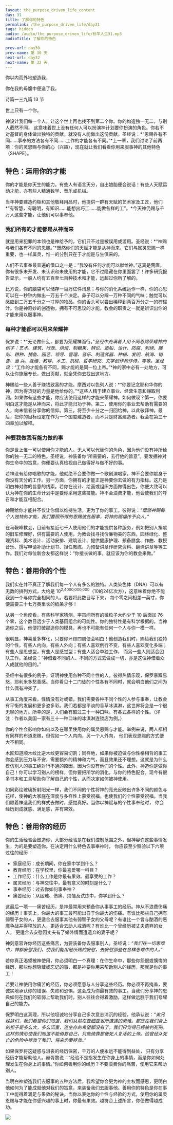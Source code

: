 ```yaml
---
layout: the_purpose_driven_life_content
day: 31
title: 了解你的特色
permalink: /the_purpose_driven_life/day31
tags: hidden
audio: /audio/the_purpose_driven_life/标竿人生31.mp3
audioTitle: 了解你的特色

prev-url: day30
prev-name: 第 30 天
next-url: day32
next-name: 第 32 天
---
```


<div class="center script poem">
<p>你以内而外地塑造我，</p>
<p>你在我的母腹中便造了我。</p>
<p class="sp-verse">诗篇一三九篇 13 节</p>
</div>
<p class="first">世上只有一个你。</p>

神设计我们每一个人，让这个世上再也找不到第二个你。你的构造独一无二，与别人截然不同， 这意味着世上没有任何人可以扮演神计划要你扮演的角色。你若不对基督的身体做出独特的贡献，就没有人能做出这份贡献。圣经说：*“恩赐各有不同……事奉的方法各有不同……工作的才能各有不同。”*上一章，我们讨论了前两项：你的灵恩赐与你的心（兴趣），现在就让我们看看你用来服事神的其他特色（SHAPE）。

## 特色：运用你的才能

你的才能是你天生的能力。有些人有语言天分，自出娘胎便会说话！有些人天赋运动才能，亦有些人精通数学、音乐或机械。

当年神要建造约柜和其他敬拜用品时，他提供一群有天赋的艺术家及工匠，他们*“有智慧，有聪明，有知识……能想出巧工……能做各样的工”。*今天神仍赐与千万人这些才能，让他们可以事奉他。

### 我们所有的才能都是从神而来

就是用来犯罪的本领也是神给予的，它们只不过是被误用或滥用。圣经说：*“神赐与我们各有不同的恩赐。”*既然你们的天赋才能是从神而来，它们与属灵恩赐一样重要，也一样属灵，惟一的分别只在于才能是与生俱来的。

人们不去事奉最普遍的借口之一是：“我没有任何才能可以献给神。”这真是荒唐。你有很多未开发、未认识和未使用的才能，它不过隐藏在你里面罢了！许多研究报告显示，一般人约有五百至七百种技术和才能，远超过你所了解的。

比方说，你的脑袋可以储存一百万亿件讯息；与你的消化系统运作一样，你的心思可以在一秒钟内做出一万五千个决定。鼻子可以分辨一万种不同的气味；触觉可以感应到二万五千分之一寸厚的物品，你的舌头可以尝出稀释到两百万分之一的柠檬汁。你是神奇妙的创造物，拥有不可思议的才能。教会的职责之一就是辨识出你的才能来用以服事神。

### 每种才能都可以用来荣耀神

保罗说：*“无论做什么，都要为荣耀神而行。”*圣经中充满着人用不同恩赐荣耀神的例子：艺术、建筑、行政、烘焙、制糖果、辨论、造船、设计、防腐、刺绣、雕刻、耕种、捕鱼、园艺、领导、管理、音乐、制造武器、种植、发明、航海、销售、当 兵、裁缝、教导、木工、机械、哲学研究、文学创作和作诗，等等。圣经说：*“工作的才能各有不同，赐才能的是同一位上帝。”*神的家中必有一处地方，可以让你施展专长，做出页献，就全凭你去找出这地方。

神赐给一些人善于赚钱致富的才能。摩西对以色列人说：*“你要记念耶和华你的神，因为得货财的力量是他给你的。”*这些人精于建立事业、经营生意和赚取利润。如果你有这些才能，你应该使用这样的才能来荣耀神。如何做现？第一，你要明白这才能是从神而来，将此才能归功于神。第二，使用你的事业去帮助有需要的人，向未信者分享你的信仰。第三，将至少十分之一归回给神，以此敬拜神。最后，把你的目标设定在作为一个国度建造者，而不只是财富建造者。我会在第三十四章加以解释。

### 神要我做我有能力做的事

你是世上惟一可以使用你才能的人。无人可以代替你的角色，因为他们没有神所给你的独一无二的特色。圣经说，神装备你“所需要的，去行他的旨意”。要发掘神对你生命中的旨意，你便要认真检视自己做得好与做不好的事。

若神没有给你唱歌的才能，他就绝不会要你做一个歌剧演唱家。神不会要你献身于你没有天分的工作。另一方面，你拥有的才能正是神要你去做的有力指标。这乃是明白神对你的旨意的线索。若你在设计、绘画或组织方面做得出色，你便大致可以认为神在你的生命计划中是要你采用这些技能。神不会浪费才能，他会使我们的呼召和才能互相配合。

神赐给你才能并不仅让你借以维持生活，更为了你的事工。彼得说：*“既然神赐每个人独特的才能，我们要照所得的恩赐彼此服事，将神的赐福传予众人。”*

在马鞍峰教会，目前有接近七千人使用他们的才能提供各种服务，例如把别人捐献的旧车修理好，供有需要的人使用，为教会找寻找价廉物美的东西，园林绿化、整理资料、美术设计、活动安排、建筑设计、提供健康护理、预备膳食、作曲、教授音乐、撰写申请补助计划书、担任教练、为预备讲章作研究资料、翻译讲章等等工作。我们对每位新会友都这样说：“你擅长做的事，就应该为你的教会来做。”

## 特色：善用你的个性

我们实在并不真正了解我们每一个人有多么的独特。人类染色体（DNA）可以有无数的排列方式，大约是 10<sup>2,4000,000,000</sup>（10的24亿次方），这意味着你绝不能我到一个与你完全相同的人。若要将此数目写下来， 每个零之间相差一英寸，你便需要三十七万英里长的纸条才够！

从另一个角度看，有些科学家猜测，宇宙间所有的微粒子大约少于 10 后面加 76  个零，这个数目远少于人类基因组合的可能性。你的独特性是有科学根据的。当神造你之后，他便打破那造你的模具，再也不可能有任何一个人与你一模一样。

很明显，神喜爱多样化，只要你环顾四周便会明白！他创造我们时，赐给我们独特的个性，有些人内向，有些人外向；有些人喜欢例行不变，有些人喜欢变化多端；有些人是思想型，有些人是感觉型；有些人适合单独工作， 而另一些人则适合团队工作。圣经说：“神借着不同的人、不同的方式去做成一切，亦是这位神借着众人成就他的目的。”

圣经中有很多的例子，证明神使用各种不同个性的人。彼得热情乐观，保罗暴躁易怒，耶利米多愁善感。当你看见十二门徒的个性各有不同时，就会明白他们之间为什么偶有冲突了。

从事工角度来看，性情没有对或错，我们需要各种不同个性的人参与事奉，让教会有平衡的发展和更多姿多彩。我们若都是平淡的香草冰淇淋，这世界将会是一个很无聊的地方。所幸的是，人们会有超过三十一种口味，有各式各样的个性。（洋注：作者以美国一家有三十一种口味的冰淇淋连锁店为例。）

你的个性会影响你如何以及在哪里使用你的属灵恩赐与才能。举例来说，两人都相有同样的布道恩赐，但假如一个人内向，另一个人外向， 他们表现恩赐的方式便大不相同。

木匠知道顺木纹比逆木纹更容易切割；同样地，如果你被迫做与你性格相背的事工你会感到压力与不安，需要额外的精神和力气，而且效果还不理想。这就是为什么模仿别人的事工绝对行不通的原因，因为你没有他们的个性。此外，神造你是做你自己！你可以学习别人的榜样，但你要把所学的消化，与你的特色配合。现今有很多书本和工具帮助你了解自己的个性，从而决定如何被神使用。

如同彩绘玻璃折射阳光一样，我们不同的个性将神的亮光反映出许多不同的颜色与花样，使神的大家庭在深度与多样性上蒙受祝福，也使我们的个性蒙受祝福。当我们顺着神造我们的样式去做时，感觉真好。当你以神赋与的个性事奉他时， 你会经历到成就感、满足感，并有果效。

## 特色：善用你的经历

你的生活经验会塑造你，大部分经验是在我们控制范围之外，但神容许这些事情发生，为的是要塑造你。在决定用什么特色去事奉神时， 你应该至少察验以下六项过往的经历：

- 家庭经历：成长期间，你在家中学到什么？
- 教育经历：在学校里，你最喜爱哪一科目？
- 工作经历：什么工作是你最有果效、最享受的工作？
- 属灵经历：与神交往中，最有意义的时刻是什么？
- 事奉经历：过去你如何事奉神？ 
- 痛苦经历：从困难、伤痛、烦恼及试炼中，你学到什么？

这最后一项——痛苦经历，是神最常用来预备你从事事工的经历。神从不浪费伤痛的经历！事实上，你最大的事工最可能出自于你最大的伤痛。有谁比那些自己拥有弱智子女的人，更适合去服事其他有弱智子女的父母呢？有谁比一个曾与酗酒的恶魔争战并得释放的人，更适合去助人戒酒呢？有谁比一个曾经历被丈夫遗弃的女人， 更适合去安慰因丈夫有了婚外情而遭遗弃的妻子呢？

神刻意容许你经历这些痛苦，为要装备你去服事别人。圣经说：*“我们在一切患难中，神都安慰我们，使我们能用他所赐的安慰，去安慰那些在各样患难中的人。”*

若你真正渴望被神使用，你必须明白一个真理：在你生命中，那些你怨恨或懊悔的经历，那些你想隐藏或忘记的事，都是神要你用来帮助别人的经历，那就是你的事工！

若要让神使用你痛苦的经历，你必须愿意与人分享这些经历。你必须不再掩盖，要诚实地承认你的错误、失败和恐惧，这会成为你最有效的事工。当我们分享神的恩典如何在我们的软弱上帮助我们时，别人往往会得着激励，这样做远胜于我们夸耀自己的能力。

保罗明白这真理，所以他坦诚地分享自己多次意志消沉的经验，他承认说：*“弟兄姊妹们，我们希望你们知道，我们从前在亚细亚省所遭遇的患难。那压在我们身上的担子是多么大，多么沉重，连生存的希望都没有了。我们只觉得已经被判死刑。这样的情形使我们知道不能倚靠自己，只能倚靠那使死人复活的上帝。他曾经从死亡的危险中拯救了我们，将来仍要拯救。”*

如果保罗将这疑惑与沮丧的经历保密，千万的人便永远不能得到益处， 只有分享经历才能帮助他人。赫胥黎说：“经验不是指发生在你身上的事情，而是你如何处理发生在你身上的事情。”你如何善用你的经历？不要浪费你的痛苦，使用它来帮助别人。

当明白神塑造我们去服事的五种方法后，我希望你会更为神的主权而感恩，更明白他如何为了能成就他对我们的旨意，来装备我们去服事他。善用你的特色是你在事工中能得着满足与果效的秘诀。当你以表达你的个性与经验的方式，使用你的属灵恩赐与才能在你感兴趣的事上时，你最有果效。越符合上述所言，你便做得越成功。

<div class="article-img-wrapper">
  <img src="https://typora-1259024198.cos.ap-beijing.myqcloud.com/wg/the_purpose_driven_life/image/day31_card.jpg">
</div>
